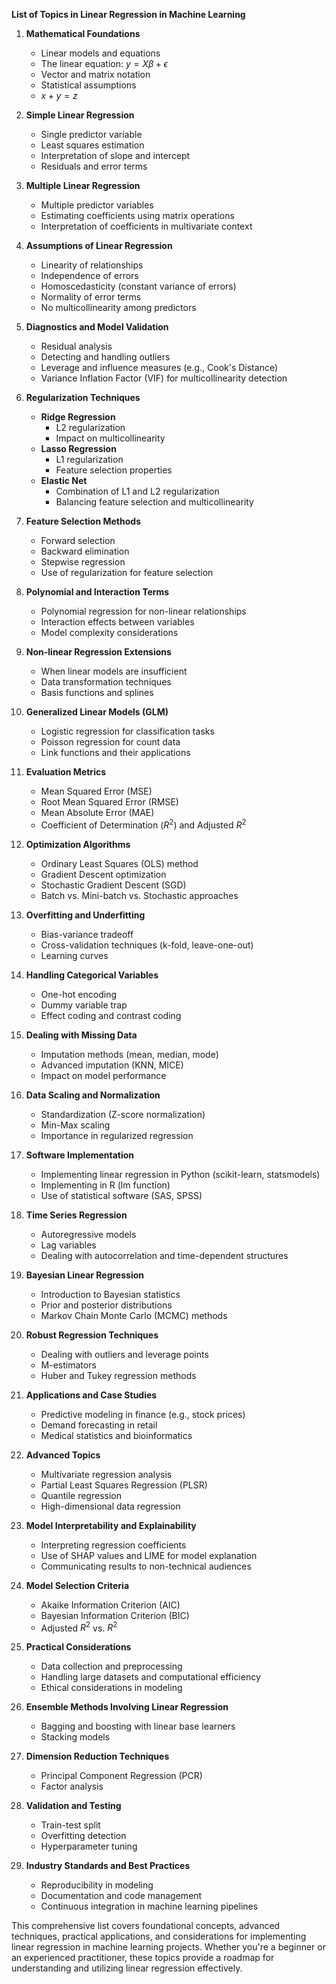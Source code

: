 **List of Topics in Linear Regression in Machine Learning**

1. **Mathematical Foundations**
   - Linear models and equations
   - The linear equation: $y = X\beta + \epsilon$
   - Vector and matrix notation
   - Statistical assumptions
   - $x + y = z$

2. **Simple Linear Regression**
   - Single predictor variable
   - Least squares estimation
   - Interpretation of slope and intercept
   - Residuals and error terms

3. **Multiple Linear Regression**
   - Multiple predictor variables
   - Estimating coefficients using matrix operations
   - Interpretation of coefficients in multivariate context

4. **Assumptions of Linear Regression**
   - Linearity of relationships
   - Independence of errors
   - Homoscedasticity (constant variance of errors)
   - Normality of error terms
   - No multicollinearity among predictors

5. **Diagnostics and Model Validation**
   - Residual analysis
   - Detecting and handling outliers
   - Leverage and influence measures (e.g., Cook's Distance)
   - Variance Inflation Factor (VIF) for multicollinearity detection

6. **Regularization Techniques**
   - **Ridge Regression**
     - L2 regularization
     - Impact on multicollinearity
   - **Lasso Regression**
     - L1 regularization
     - Feature selection properties
   - **Elastic Net**
     - Combination of L1 and L2 regularization
     - Balancing feature selection and multicollinearity

7. **Feature Selection Methods**
   - Forward selection
   - Backward elimination
   - Stepwise regression
   - Use of regularization for feature selection

8. **Polynomial and Interaction Terms**
   - Polynomial regression for non-linear relationships
   - Interaction effects between variables
   - Model complexity considerations

9.  **Non-linear Regression Extensions**
    - When linear models are insufficient
    - Data transformation techniques
    - Basis functions and splines

10. **Generalized Linear Models (GLM)**
    - Logistic regression for classification tasks
    - Poisson regression for count data
    - Link functions and their applications

11. **Evaluation Metrics**
    - Mean Squared Error (MSE)
    - Root Mean Squared Error (RMSE)
    - Mean Absolute Error (MAE)
    - Coefficient of Determination ($R^2$) and Adjusted $R^2$

12. **Optimization Algorithms**
    - Ordinary Least Squares (OLS) method
    - Gradient Descent optimization
    - Stochastic Gradient Descent (SGD)
    - Batch vs. Mini-batch vs. Stochastic approaches

13. **Overfitting and Underfitting**
    - Bias-variance tradeoff
    - Cross-validation techniques (k-fold, leave-one-out)
    - Learning curves

14. **Handling Categorical Variables**
    - One-hot encoding
    - Dummy variable trap
    - Effect coding and contrast coding

15. **Dealing with Missing Data**
    - Imputation methods (mean, median, mode)
    - Advanced imputation (KNN, MICE)
    - Impact on model performance

16. **Data Scaling and Normalization**
    - Standardization (Z-score normalization)
    - Min-Max scaling
    - Importance in regularized regression

17. **Software Implementation**
    - Implementing linear regression in Python (scikit-learn, statsmodels)
    - Implementing in R (lm function)
    - Use of statistical software (SAS, SPSS)

18. **Time Series Regression**
    - Autoregressive models
    - Lag variables
    - Dealing with autocorrelation and time-dependent structures

19. **Bayesian Linear Regression**
    - Introduction to Bayesian statistics
    - Prior and posterior distributions
    - Markov Chain Monte Carlo (MCMC) methods

20. **Robust Regression Techniques**
    - Dealing with outliers and leverage points
    - M-estimators
    - Huber and Tukey regression methods

21. **Applications and Case Studies**
    - Predictive modeling in finance (e.g., stock prices)
    - Demand forecasting in retail
    - Medical statistics and bioinformatics

22. **Advanced Topics**
    - Multivariate regression analysis
    - Partial Least Squares Regression (PLSR)
    - Quantile regression
    - High-dimensional data regression

23. **Model Interpretability and Explainability**
    - Interpreting regression coefficients
    - Use of SHAP values and LIME for model explanation
    - Communicating results to non-technical audiences

24. **Model Selection Criteria**
    - Akaike Information Criterion (AIC)
    - Bayesian Information Criterion (BIC)
    - Adjusted $R^2$ vs. $R^2$

25. **Practical Considerations**
    - Data collection and preprocessing
    - Handling large datasets and computational efficiency
    - Ethical considerations in modeling

26. **Ensemble Methods Involving Linear Regression**
    - Bagging and boosting with linear base learners
    - Stacking models

27. **Dimension Reduction Techniques**
    - Principal Component Regression (PCR)
    - Factor analysis

28. **Validation and Testing**
    - Train-test split
    - Overfitting detection
    - Hyperparameter tuning

29. **Industry Standards and Best Practices**
    - Reproducibility in modeling
    - Documentation and code management
    - Continuous integration in machine learning pipelines

This comprehensive list covers foundational concepts, advanced techniques, practical applications, and considerations for implementing linear regression in machine learning projects. Whether you're a beginner or an experienced practitioner, these topics provide a roadmap for understanding and utilizing linear regression effectively.
